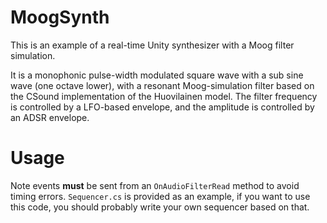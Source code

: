 # MoogSynth

This is an example of a real-time Unity synthesizer with a Moog filter simulation.

It is a monophonic pulse-width modulated square wave with a sub sine wave (one octave lower), with a resonant Moog-simulation filter based on the CSound implementation of the Huovilainen model. The filter frequency is controlled by a LFO-based envelope, and the amplitude is controlled by an ADSR envelope.

# Usage

Note events **must** be sent from an `OnAudioFilterRead` method to avoid timing errors. `Sequencer.cs` is provided as an example, if you want to use this code, you should probably write your own sequencer based on that.

